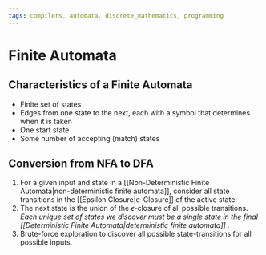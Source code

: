 ```yaml
---
tags: compilers, automata, discrete_mathematics, programming
---
```


# Finite Automata

## Characteristics of a Finite Automata
- Finite set of states
- Edges from one state to the next, each with a symbol that determines when it is taken
- One start state
- Some number of accepting (match) states

## Conversion from NFA to DFA
1. For a given input and state in a [[Non-Deterministic Finite Automata|non-deterministic finite automata]], consider all state transitions in the [[Epsilon Closure|e-Closure]] of the active state.
2. The next state is the union of the $\epsilon$-closure of all possible transitions. *Each unique set of states we discover must be a single state in the final [[Deterministic Finite Automata|deterministic finite automata]] .*
3. Brute-force exploration to discover all possible state-transitions for all possible inputs.
